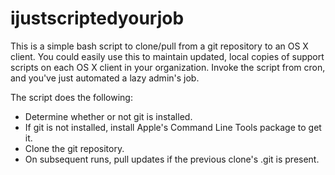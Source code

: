 # ijustscriptedyourjob
This is a simple bash script to clone/pull from a git repository to an OS X client.  You could easily use this to maintain updated, local copies of support scripts on each OS X client in your organization.  Invoke the script from cron, and you've just automated a lazy admin's job.

The script does the following:
* Determine whether or not git is installed.
* If git is not installed, install Apple's Command Line Tools package to get it.
* Clone the git repository.
* On subsequent runs, pull updates if the previous clone's .git is present.
